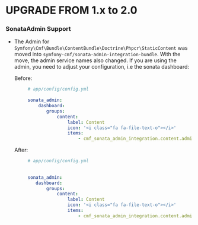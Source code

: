 UPGRADE FROM 1.x to 2.0
=======================

### SonataAdmin Support

 * The Admin for `Symfony\Cmf\Bundle\ContentBundle\Doctrine\Phpcr\StaticContent`
   was moved into `symfony-cmf/sonata-admin-integration-bundle`. With the move, the admin service names also changed.
   If you are using the admin, you need to adjust your configuration, i.e the sonata dashboard:
   
   Before:
   
   ```yaml
        # app/config/config.yml
     
        sonata_admin:
            dashboard:
               groups:
                   content:
                       label: Content
                       icon: '<i class="fa fa-file-text-o"></i>'
                       items:
                           - cmf_sonata_admin_integration.content.admin
   ```

    After:
       
   ```yaml
        # app/config/config.yml
                
     
        sonata_admin:
           dashboard:
               groups:
                   content:
                       label: Content
                       icon: '<i class="fa fa-file-text-o"></i>'
                       items:
                           - cmf_sonata_admin_integration.content.admin
   ```
